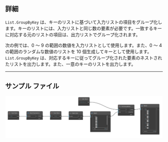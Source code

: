 ## 詳細
`List.GroupByKey` は、キーのリストに基づいて入力リストの項目をグループ化します。キーのリストには、入力リストと同じ数の要素が必要です。一致するキーに対応する元のリストの項目は、出力リストでグループ化されます。

次の例では、0 ～ 9 の範囲の数値を入力リストとして使用します。また、0 ～ 4 の範囲のランダムな数値のリストを 10 個生成してキーとして使用します。`List.GroupByKey` は、対応するキーに従ってグループ化された要素のネストされたリストを出力します。また、一意のキーのリストを出力します。
___
## サンプル ファイル

![List.GroupByKey](./DSCore.List.GroupByKey_img.jpg)
